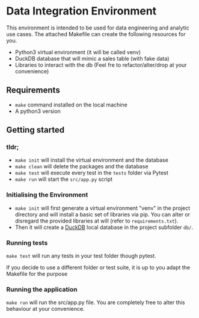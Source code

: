 # Data Integration Environment
This environment is intended to be used for data engineering and analytic use cases.
The attached Makefile can create the following resources for you.
- Python3 virtual environment (it will be called venv)
- DuckDB database that will mimic a sales table (with fake data)
- Libraries to interact with the db (Feel fre to refactor/alter/drop at your convenience)

## Requirements
- `make` command installed on the local machine
- A python3 version 

## Getting started
### tldr;
- `make init` will install the virtual environment and the database
- `make clean` will delete the packages and the database
- `make test` will execute every test in the `tests` folder via Pytest
- `make run` will start the `src/app.py` script

### Initialising the Environment
- `make init` will first generate a virtual environment "venv" in the project directory and will install a basic set of libraries via pip. You can alter or disregard the provided libraries at will (refer to `requirements.txt`).
- Then it will create a [DuckDB](https://duckdb.org/docs/api/python/overview.html) local database in the project subfolder `db/`.

### Running tests
`make test` will run any tests in your test folder though pytest. 

If you decide to use a different folder or test suite, it is up to you adapt the Makefile for the purpose

### Running the application
`make run` will run the src/app.py file. You are completely free to alter this behaviour at your convenience.
